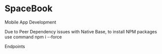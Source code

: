 # SpaceBook

Mobile App Development

Due to Peer Dependency issues with Native Base, to install NPM packages use command npm i --force

Endpoints

<!--

User Management

Complete: Create User (/user)
Complete: login (/login)
Complete: Logout (/logout)
Complete: Get user information (Post: /user/{user_id})
Complete: Update user information (Patch: /user/{user_id})
Complete: Get Profile Picture (Get: /user/{user_id}/photo)
TODO: Update Profile Picture (Post: /user/{user_id}/photo)

Friend Management

Complete: Get list of friends (Get: /user/{user_id}/friends)
Complete: Add friend (Post: /user/{user_id}/friends)
Complete: Get friend requests (/friendrequests)
Complete: Accept friend request (Post: /friendrequests/{user_id})
Complete: Reject friend request (Delete: /friendrequests/{user_id})
Complete: Find friends (/search)

Post Management

TODO: Get list of posts (Get: /user/{user_id}/post)
TODO: Add Post (Post: /user/{user_id}/post)
TODO: View single post (Get: /user/{user_id}/post/{post_id})
TODO: Delete a post (Delete: /user/{user_id}/post/{post_id})
TODO: Update a post (Patch: /user/{user_id}/post/{post_id})
TODO: Like a post (Post: /user/{user_id}/post/{post_id}/like)
TODO: Delete a post (Delete: /user/{user_id}/post/{post_id}/like)

Extension

TODO: Save post as a draft
TODO: Schedule draft posts

-->
